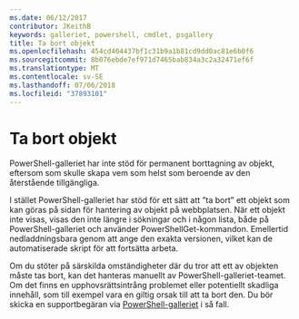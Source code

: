 ```yaml
---
ms.date: 06/12/2017
contributor: JKeithB
keywords: galleriet, powershell, cmdlet, psgallery
title: Ta bort objekt
ms.openlocfilehash: 454cd404437bf1c31b9a1b81cd9dd0ac81e6b0f6
ms.sourcegitcommit: 8b076ebde7ef971d7465bab834a3c2a32471ef6f
ms.translationtype: MT
ms.contentlocale: sv-SE
ms.lasthandoff: 07/06/2018
ms.locfileid: "37893101"
---
```

# <a name="deleting-items"></a>Ta bort objekt

PowerShell-galleriet har inte stöd för permanent borttagning av objekt, eftersom som skulle skapa vem som helst som beroende av den återstående tillgängliga.

I stället PowerShell-galleriet har stöd för ett sätt att ”ta bort” ett objekt som kan göras på sidan för hantering av objekt på webbplatsen.
När ett objekt inte visas, visas den inte längre i sökningar och i någon lista, både på PowerShell-galleriet och använder PowerShellGet-kommandon.
Emellertid nedladdningsbara genom att ange den exakta versionen, vilket kan de automatiserade skript för att fortsätta arbeta.

Om du stöter på särskilda omständigheter där du tror att ett av objekten måste tas bort, kan det hanteras manuellt av PowerShell-galleriet-teamet.
Om det finns en upphovsrättsintrång problemet eller potentiellt skadliga innehåll, som till exempel vara en giltig orsak till att ta bort den.
Du bör skicka en supportbegäran via [PowerShell-galleriet](http://www.PowerShellGallery.com) i så fall.